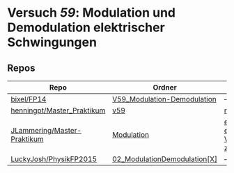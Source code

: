 # Versuch *59*: Modulation und Demodulation elektrischer Schwingungen

## Repos

|                               Repo                               |                                                        Ordner                                                        |                                                                                                                                                                                                                                                                                                                         PDFs                                                                                                                                                                                                                                                                                                                          |
|------------------------------------------------------------------|----------------------------------------------------------------------------------------------------------------------|-------------------------------------------------------------------------------------------------------------------------------------------------------------------------------------------------------------------------------------------------------------------------------------------------------------------------------------------------------------------------------------------------------------------------------------------------------------------------------------------------------------------------------------------------------------------------------------------------------------------------------------------------------|
|[bixel/FP14](../repo/bixel/FP14)                                  |[V59_Modulation-Demodulation](https://github.com/bixel/FP14/tree/master/V59_Modulation-Demodulation)                  |–                                                                                                                                                                                                                                                                                                                                                                                                                                                                                                                                                                                                                                                      |
|[henningpt/Master_Praktikum](../repo/henningpt/Master_Praktikum)  |[v59](https://github.com/henningpt/Master_Praktikum/tree/master/v59)                                                  |[main.pdf](https://docs.google.com/viewer?url=https://raw.githubusercontent.com/NicoWeio/awesome-ap-pdfs/main/henningpt%E2%88%95Master_Praktikum/59/main.pdf) \*                                                                                                                                                                                                                                                                                                                                                                                                                                                                                       |
|[JLammering/Master-Praktikum](../repo/JLammering/Master-Praktikum)|[Modulation](https://github.com/JLammering/Master-Praktikum/tree/master/Modulation)                                   |[erstabgabe.pdf](https://docs.google.com/viewer?url=https://raw.githubusercontent.com/JLammering/Master-Praktikum/master/Modulation/erstabgabe.pdf)<br/>[erstabgabeKommentare.pdf](https://docs.google.com/viewer?url=https://raw.githubusercontent.com/JLammering/Master-Praktikum/master/Modulation/erstabgabeKommentare.pdf)<br/>[V59.pdf](https://docs.google.com/viewer?url=https://raw.githubusercontent.com/JLammering/Master-Praktikum/master/Modulation/V59.pdf)<br/>[zweitabgabeKommentare.pdf](https://docs.google.com/viewer?url=https://raw.githubusercontent.com/JLammering/Master-Praktikum/master/Modulation/zweitabgabeKommentare.pdf)|
|[LuckyJosh/PhysikFP2015](../repo/LuckyJosh/PhysikFP2015)          |[02_ModulationDemodulation[X]](https://github.com/LuckyJosh/PhysikFP2015/tree/master/02_ModulationDemodulation%5BX%5D)|–                                                                                                                                                                                                                                                                                                                                                                                                                                                                                                                                                                                                                                                      |
